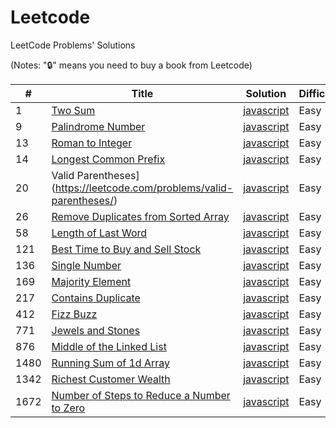 # Leetcode
LeetCode Problems' Solutions

(Notes: "🔒" means you need to buy a book from Leetcode)

| # | Title | Solution | Difficulty |
|---| ----- | -------- | ---------- |
|1|[Two Sum](https://leetcode.com/problems/two-sum/) | [javascript](./string/javascript/two-sum.js) |Easy|
|9|[Palindrome Number](https://leetcode.com/problems/palindrome-number/) | [javascript](./math/javascript/palindrome-number.js) |Easy|
|13|[Roman to Integer](https://leetcode.com/problems/roman-to-integer/) | [javascript](./string/javascript/roman-to-integer.js) |Easy|
|14|[Longest Common Prefix](https://leetcode.com/problems/longest-common-prefix/) | [javascript](./string/javascript/longest-common-prefix.js) |Easy|
|20|Valid Parentheses](https://leetcode.com/problems/valid-parentheses/) | [javascript](./string/javascript/valid-parentheses.js) |Easy|
26|[Remove Duplicates from Sorted Array](https://leetcode.com/problems/remove-duplicates-from-sorted-array/) | [javascript](./string/javascript/remove-duplicates-from-sorted-array.js) |Easy|
58|[Length of Last Word](https://leetcode.com/problems/length-of-last-word/) | [javascript](./string/javascript/length-of-last-word.js) |Easy|
121|[Best Time to Buy and Sell Stock](https://leetcode.com/problems/best-time-to-buy-and-sell-stock/description/) | [javascript](./string/javascript/single-number.js) |Easy|
136|[Single Number](https://leetcode.com/problems/length-of-last-word/) | [javascript](./string/javascript/best-time-to-buy-and-sell-stock.js) |Easy|
169|[Majority Element](https://leetcode.com/problems/majority-element/description/) | [javascript](./array/javascript/contains-duplicate.js) |Easy|
217|[Contains Duplicate](https://leetcode.com/problems/majority-element/) | [javascript](./array/javascript/majority-element.js) |Easy|
|412|[Fizz Buzz](https://leetcode.com/problems/fizz-buzz/) | [javascript](./string/javascript/fizz-buzz.js) |Easy|
|771|[Jewels and Stones](https://leetcode.com/problems/jewels-and-stones/) | [javascript](./string/javascript/jewels-and-stones.js) |Easy|
|876|[Middle of the Linked List](https://leetcode.com/problems/middle-of-the-linked-list/) | [javascript](./array/javascript/running-sum-of-1d-array.js) |Easy|
|1480|[Running Sum of 1d Array](https://leetcode.com/problems/running-sum-of-1d-array/) | [javascript](./array/javascript/middle-of-the-linked-list.js) |Easy|
|1342|[Richest Customer Wealth](https://leetcode.com/problems/richest-customer-wealth/) | [javascript](./array/javascript/richest-customer-wealth.js) |Easy|
|1672|[Number of Steps to Reduce a Number to Zero](https://leetcode.com/problems/number-of-steps-to-reduce-a-number-to-zero/) | [javascript](./math/javascript/number-of-steps-to-reduce-a-number-to-zero.js) |Easy|